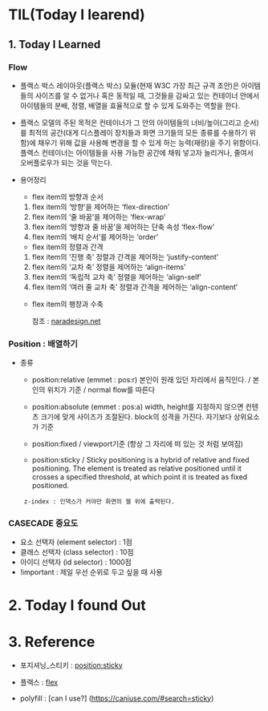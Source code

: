 # TIL(Today I learend)

## 1. Today I Learned


### Flow

* 플랙스 박스 레이아웃(플랙스 박스) 모듈(현재 W3C 가장 최근 규격 초안)은 아이템들의 사이즈를 알 수 없거나 혹은 동적일 때, 그것들을 감싸고 있는 컨테이너 안에서 아이템들의 분배, 정렬, 배열을 효율적으로 할 수 있게 도와주는 역할을 한다.

* 플랙스 모델의 주된 목적은 컨테이너가 그 안의 아이템들의 너비/높이(그리고 순서)를 최적의 공간(대게 디스플레이 장치들과 화면 크기들의 모든 종류를 수용하기 위함)에 채우기 위해 값을 사용해 변경을 할 수 있게 하는 능력(재량)을 주기 위함이다. 플랙스 컨테이너는 아이템들을 사용 가능한 공간에 채워 넣고자 늘리거나, 줄여서 오버플로우가 되는 것을 막는다. 

* 용어정리

	- flex item의 방향과 순서
	
	 1. flex item의 ‘방향’을 제어하는 ‘flex-direction’
	 1. flex item의 ‘줄 바꿈’을 제어하는 ‘flex-wrap’
	 1. flex item의 ‘뱡향과 줄 바꿈’을 제어하는 단축 속성 ‘flex-flow’
	 1. flex item의 ‘배치 순서’를 제어하는 ‘order’

	- flex item의 정렬과 간격
	
	 1. flex item의 ‘진행 축’ 정렬과 간격을 제어하는 ‘justify-content’
	 1. flex item의 ‘교차 축’ 정렬을 제어하는 ‘align-items’
	 1. flex item의 ‘독립적 교차 축’ 정렬을 제어하는 ‘align-self’
	 1. flex item의 ‘여러 줄 교차 축’ 정렬과 간격을 제어하는 ‘align-content’ 

	- flex item의 팽창과 수축
	
		참조 : [naradesign.net](http://naradesign.net/wp/2017/04/20/2363/)	

### Position : 배열하기 

* 종류

	- position:relative (emmet : pos:r) 본인이 원래 있던 자리에서 움직인다. / 본인의 위치가 기준 / normal flow를 따른다
	
	- position:absolute	(emmet : pos:a) width, height를 지정하지 않으면 컨텐츠 크기에 맞게 사이즈가 조절된다. block의 성격을 가진다. 자기보다 상위요소가 기준 
	
	- position:fixed /  viewport기준 (항상 그 자리에 떠 있는 것 처럼 보여짐)
	
	- position:sticky / Sticky positioning is a hybrid of relative and fixed positioning. The element is treated as relative positioned until it crosses a specified threshold, at which point it is treated as fixed positioned.
	
	` z-index : 인덱스가 커야만 화면의 젤 위에 출력된다.`

	
### CASECADE 중요도

- 요소 선택자 (element selector) : 1점
- 클래스 선택자 (class selector) : 10점
- 아이디 선택자 (id selector) : 1000점
- !important : 제일 우선 순위로 두고 싶을 때 사용

# 2. Today I found Out



# 3. Reference

* 포지셔닝_스티키 : [position:sticky](https://css-tricks.com/position-sticky-2/)

* 플랙스 : [flex](https://css-tricks.com/snippets/css/a-guide-to-flexbox/)

* polyfill : [can I use?] (https://caniuse.com/#search=sticky)